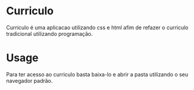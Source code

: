 # Curriculo
Curriculo é uma aplicacao utilizando css e html afim de refazer o curriculo tradicional utilizando programação.

# Usage
Para ter acesso ao curriculo basta baixa-lo e abrir a pasta utilizando o seu navegador padrão.
